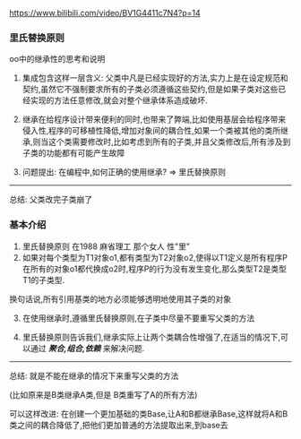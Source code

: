 https://www.bilibili.com/video/BV1G4411c7N4?p=14

### 里氏替换原则

oo中的继承性的思考和说明

1. 集成包含这样一层含义: 父类中凡是已经实现好的方法,实力上是在设定规范和契约,虽然它不强制要求所有的子类必须遵循这些契约,但是如果子类对这些已经实现的方法任意修改,就会对整个继承体系造成破坏.

2. 继承在给程序设计带来便利的同时,也带来了弊端,比如使用基层会给程序带来侵入性,程序的可移植性降低,增加对象间的耦合性,如果一个类被其他的类所继承,则当这个类需要修改时,比如考虑到所有的子类,并且父类修改后,所有涉及到子类的功能都有可能产生故障

3. 问题提出: 在编程中,如何正确的使用继承? => 里氏替换原则


--- 

总结: 父类改完子类崩了


### 基本介绍

1. 里氏替换原则 在1988 麻省理工 那个女人 性"里" 
2. 如果对每个类型为T1对象o1,都有类型为T2对象o2,使得以T1定义是所有程序P在所有的对象o1都代换成o2时,程序P的行为没有发生变化,那么类型T2是类型T1的子类型.

换句话说,所有引用基类的地方必须能够透明地使用其子类的对象

3. 在使用继承时,遵循里氏替换原则,在子类中尽量不要重写父类的方法

4. 里氏替换原则告诉我们,继承实际上让两个类耦合性增强了,在适当的情况下,可以通过 ___聚合,组合,依赖___ 来解决问题.


---

总结: 就是不能在继承的情况下来重写父类的方法

(比如原来是B类继承A类,但是 B类重写了A的所有方法)

可以这样改进: 在创建一个更加基础的类Base,让A和B都继承Base,这样就将A和B类之间的耦合降低了,把他们更加普通的方法提取出来,到base去

